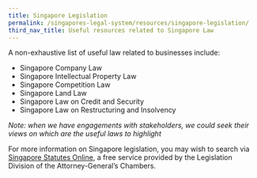 ```yaml
---
title: Singapore Legislation
permalink: /singapores-legal-system/resources/singapore-legislation/
third_nav_title: Useful resources related to Singapore Law
---
```


A non-exhaustive list of useful law related to businesses include:
- Singapore Company Law
- Singapore Intellectual Property Law
- Singapore Competition Law
- Singapore Land Law
- Singapore Law on Credit and Security
- Singapore Law on Restructuring and Insolvency

*Note: when we have engagements with stakeholders, we could seek their views on which are the useful laws to highlight* 

For more information on Singapore legislation, you may wish to search via [Singapore Statutes Online](https://sso.agc.gov.sg/), a free service provided by the Legislation Division of the Attorney-General’s Chambers.
